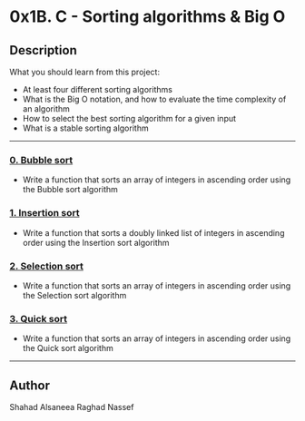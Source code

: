 # 0x1B. C - Sorting algorithms & Big O

## Description
What you should learn from this project:

* At least four different sorting algorithms
* What is the Big O notation, and how to evaluate the time complexity of an algorithm
* How to select the best sorting algorithm for a given input
* What is a stable sorting algorithm

---

### [0. Bubble sort](./0-bubble_sort.c)
* Write a function that sorts an array of integers in ascending order using the Bubble sort algorithm 



### [1. Insertion sort](./1-insertion_sort_list.c)
* Write a function that sorts a doubly linked list of integers in ascending order using the Insertion sort algorithm


### [2. Selection sort](./2-selection_sort.c)
* Write a function that sorts an array of integers in ascending order using the Selection sort algorithm



### [3. Quick sort](./3-quick_sort.c)
* Write a function that sorts an array of integers in ascending order using the Quick sort algorithm

---

## Author
Shahad Alsaneea 
Raghad Nassef
